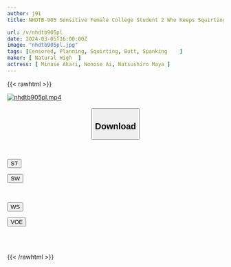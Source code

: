 ```yaml
---
author: j91
title: NHDTB-905 Sensitive Female College Student 2 Who Keeps Squirting And Succumbs To The Back Fingering From Behind Even If She Runs Away

url: /v/nhdtb905pl
date: 2024-03-05T16:00:00Z
image: "nhdtb905pl.jpg"
tags: [Censored, Planning, Squirting, Butt, Spanking	]
maker: [ Natural High  ]
actress: [ Minase Akari, Nonose Ai, Natsushiro Maya ]
---
```



{{< rawhtml >}}

<div class="video" data-videoid="A6DoQXdM2QCXy49">
    <a href="javascript:;">
        <img src="/v/nhdtb905pl/nhdtb905pl.jpg" width="WIDTH" height="HEIGHT" alt="nhdtb905pl.mp4" loading="lazy">
    </a>
</div>

<script type="text/javascript" src="https://j91.asia/asset/on-demand-st.js"></script>

<br>
  <link rel="stylesheet" href="https://j91.asia/asset/bs5.css">
  
  <center>
  <button class="btn btn-primary" type="button" data-bs-toggle="collapse" data-bs-target=".multi-collapse" aria-expanded="false" aria-controls="multiCollapseExample1 multiCollapseExample2"><h2>Download</h2></button></center>
</p>
<div class="row">
  <div class="col">
    <div class="collapse multi-collapse" id="multiCollapseExample1">
      <div class="card card-body">
	      	      <br>
<div class="buttons">  
<p><a href="https://streamtape.to/v/A6DoQXdM2QCXy49" target="_blank"><button class="btn-hover color-3"><i class="fa fa-download"></i> ST</button></a></p>
<p><a href="https://cdnwish.com/8ysipn1608j4" target="_blank"><button class="btn-hover color-2"><i class="fa fa-download"></i> SW</button></a></p></div>
    </div>
  </div>
</div>
  <div class="col">
    <div class="collapse multi-collapse" id="multiCollapseExample2">
      <div class="card card-body">
	      <br>
<div class="buttons">
<p><a href="https://wolfstream.tv/e5nkzt701dlg"><button class="btn-hover color-9"><i class="fa fa-download"></i> WS</button></a></p>
<p><a href="https://voe.sx/botgnurzc5mf"><button class="btn-hover color-8"><i class="fa fa-download"></i> VOE</button></a></p></div>
<br><br>
      </div>
    </div>
  </div>
</div>

{{< /rawhtml >}}